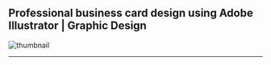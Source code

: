 ## Professional business card design using Adobe Illustrator | Graphic Design

![thumbnail](thumbnail.png)

----------
